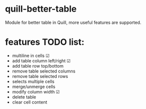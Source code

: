 # quill-better-table
Module for better table in Quill, more useful features are supported.

# features TODO list:
<ul>
  <li>multiline in cells ☑</li>
  <li>add table column left/right ☑</li>
  <li>add table row top/bottom</li>
  <li>remove table selected columns</li>
  <li>remove table selected rows</li>
  <li>selects multiple cells</li>
  <li>merge/unmerge cells</li>
  <li>modify column width ☑</li>
  <li>delete table</li>
  <li>clear cell content</li>
</ul>
